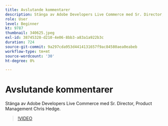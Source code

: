 ```yaml
---
title: Avslutande kommentarer
description: Stänga av Adobe Developers Live Commerce med Sr. Director, Product Management Chris Hedge.
role: User
level: Beginner
kt: 9787
thumbnail: 340625.jpeg
exl-id: 38745328-d210-4e06-8bb3-a83a1a922b3c
duration: 724
source-git-commit: 9a297cda953d4414131657f9ac84580aea0eabeb
workflow-type: tm+mt
source-wordcount: '30'
ht-degree: 0%

---
```


# Avslutande kommentarer

Stänga av Adobe Developers Live Commerce med Sr. Director, Product Management Chris Hedge.

>[!VIDEO](https://video.tv.adobe.com/v/340625/?quality=12&learn=on)
